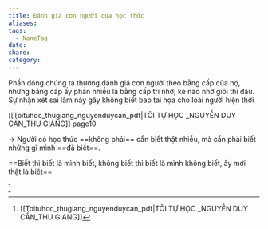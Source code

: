 ```yaml
---
title: Đánh giá con người qua học thức
aliases: 
tags:
  - NoneTag
date: 
share: 
category:
---
```


Phần đông chúng ta thường đánh giá con người theo bằng cấp của họ, những bằng cấp ấy phần nhiều là bằng cấp trí nhớ; kẻ nào nhớ giỏi thì đậu. Sự nhận xét sai lầm này gây không biết bao tai họa cho loài người hiện thời

[[Toituhoc_thugiang_nguyenduycan_pdf|TÔI TỰ HỌC _NGUYỄN DUY CẦN_THU GIANG]] page10

-> Người có học thức ==không phải== cần biết thật nhiều, mà cần phải biết những gì mình ==đã biết==.

==Biết thì biết là mình biết, không biết thì biết là mình không biết, ấy mới thật là biết== 

[^1]

[^1]: [[Toituhoc_thugiang_nguyenduycan_pdf|TÔI TỰ HỌC _NGUYỄN DUY CẦN_THU GIANG]]

